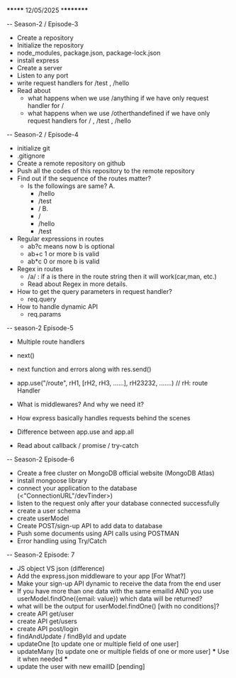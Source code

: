 **\*\***\***\*\*** 12/05/2025 \***\*\*\*\*\*\*\***

-- Season-2 / Episode-3

- Create a repository
- Initialize the repository
- node_modules, package.json, package-lock.json
- install express
- Create a server
- Listen to any port
- write request handlers for /test , /hello
- Read about
  - what happens when we use /anything if we have only request handler for /
  - what happens when we use /otherthandefined if we have only request handlers for / , /test , /hello

-- Season-2 / Episode-4

- initialize git
- .gitignore
- Create a remote repository on github
- Push all the codes of this repository to the remote repository
- Find out if the sequence of the routes matter?
  - Is the followings are same?
    A.
    - /hello
    - /test
    - /
      B.
    - /
    - /hello
    - /test
- Regular expressions in routes
  - ab?c means now b is optional
  - ab+c 1 or more b is valid
  - ab\*c 0 or more b is valid
- Regex in routes
  - /a/ : if a is there in the route string then it will work(car,man, etc.)
  - Read about Regex in more details.
- How to get the query parameters in request handler?
  - req.query
- How to handle dynamic API
  - req.params

-- season-2 Episode-5

- Multiple route handlers
- next()
- next function and errors along with res.send()
- app.use("/route", rH1, [rH2, rH3, ......], rH23232, .......) // rH: route Handler

- What is middlewares? And why we need it?
- How express basically handles requests behind the scenes
- Difference between app.use and app.all

- Read about callback / promise / try-catch

-- Season-2 Episode-6

- Create a free cluster on MongoDB official website (MongoDB Atlas)
- install mongoose library
- connect your application to the database (<"ConnectionURL"/devTinder>)
- listen to the request only after your database connected successfully
- create a user schema
- create userModel
- Create POST/sign-up API to add data to database
- Push some documents using API calls using POSTMAN
- Error handling using Try/Catch

-- Season-2 Episode: 7

- JS object VS json (difference)
- Add the express.json middleware to your app [For What?]
- Make your sign-up API dynamic to receive the data from the end user
- If you have more than one data with the same emailId AND you use userModel.findOne({email: value}) which data will be returned?
- what will be the output for userModel.findOne() [with no conditions]?
- create API get/user
- create API get/users
- create API post/login
- findAndUpdate / findById and update
- updateOne [to update one or multiple field of one user]
- updateMany [to update one or multiple fields of one or more user] **\*** Use it when needed **\***
- update the user with new emailID [pending]
